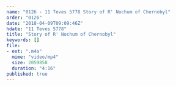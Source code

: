 ```yaml
---
name: "0126 - 11 Teves 5778 Story of R' Nochum of Chernobyl"
order: "0126"
date: "2018-04-09T09:09:46Z"
hdate: "11 Teves 5778"
title: "Story of R' Nochum of Chernobyl"
keywords: []
file:
- ext: ".m4a"
  mime: "video/mp4"
  size: 2059858
  duration: "4:16"
published: true
---
```


